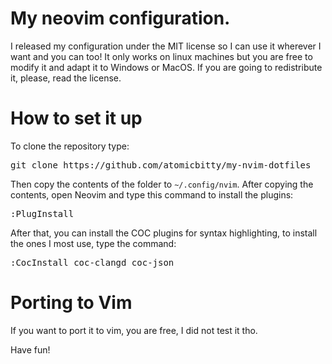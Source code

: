 # My neovim configuration.

I released my configuration under the MIT license so I can use it wherever I want and you can too!
It only works on linux machines but you are free to modify it and adapt it to Windows or MacOS. If you are going to redistribute it, please, read the license.

# How to set it up

To clone the repository type:

<pre>git clone https://github.com/atomicbitty/my-nvim-dotfiles</pre>

Then copy the contents of the folder to <code>~/.config/nvim</code>.
After copying the contents, open Neovim and type this command to install the plugins:
<pre>:PlugInstall</pre>

After that, you can install the COC plugins for syntax highlighting, to install the ones I most use, type the command:
<pre>:CocInstall coc-clangd coc-json</pre>

# Porting to Vim
If you want to port it to vim, you are free, I did not test it tho.

Have fun!
